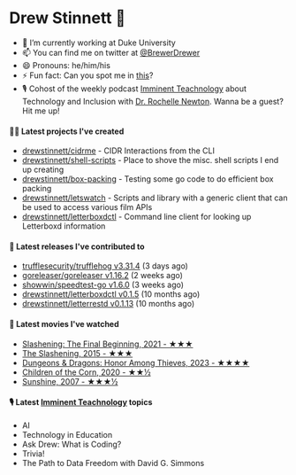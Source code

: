 
# Drew Stinnett 👋

- 🔭 I’m currently working at Duke University
- 📫 You can find me on twitter at [@BrewerDrewer](https://twitter.com/BrewerDrewer)
- 😄 Pronouns: he/him/his
- ⚡ Fun fact: Can you spot me in [this](https://www.youtube.com/watch?v=oL9WnB0qHBA)?
- 🎙 Cohost of the weekly podcast [Imminent Teachnology](https://podcast.imminentteachnology.com/) about Technology and Inclusion with [Dr. Rochelle Newton](https://www.linkedin.com/in/drrochellenewton/). Wanna be a guest? Hit me up!

#### 👨‍💻 Latest projects I've created
- [drewstinnett/cidrme](https://github.com/drewstinnett/cidrme) - CIDR Interactions from the CLI
- [drewstinnett/shell-scripts](https://github.com/drewstinnett/shell-scripts) - Place to shove the misc. shell scripts I end up creating
- [drewstinnett/box-packing](https://github.com/drewstinnett/box-packing) - Testing some go code to do efficient box packing
- [drewstinnett/letswatch](https://github.com/drewstinnett/letswatch) - Scripts and library with a generic client that can be used to access various film APIs
- [drewstinnett/letterboxdctl](https://github.com/drewstinnett/letterboxdctl) - Command line client for looking up Letterboxd information

#### 🚀 Latest releases I've contributed to
- [trufflesecurity/trufflehog v3.31.4](https://github.com/trufflesecurity/trufflehog/releases/tag/v3.31.4) (3 days ago)
- [goreleaser/goreleaser v1.16.2](https://github.com/goreleaser/goreleaser/releases/tag/v1.16.2) (2 weeks ago)
- [showwin/speedtest-go v1.6.0](https://github.com/showwin/speedtest-go/releases/tag/v1.6.0) (3 weeks ago)
- [drewstinnett/letterboxdctl v0.1.5](https://github.com/drewstinnett/letterboxdctl/releases/tag/v0.1.5) (10 months ago)
- [drewstinnett/letterrestd v0.1.13](https://github.com/drewstinnett/letterrestd/releases/tag/v0.1.13) (10 months ago)

#### 🍿 Latest movies I've watched
- [Slashening: The Final Beginning, 2021 - ★★★](https://letterboxd.com/mondodrew/film/slashening-the-final-beginning/)
- [The Slashening, 2015 - ★★★](https://letterboxd.com/mondodrew/film/the-slashening/)
- [Dungeons &amp; Dragons: Honor Among Thieves, 2023 - ★★★★](https://letterboxd.com/mondodrew/film/dungeons-dragons-honor-among-thieves/)
- [Children of the Corn, 2020 - ★★½](https://letterboxd.com/mondodrew/film/children-of-the-corn-2020/)
- [Sunshine, 2007 - ★★★½](https://letterboxd.com/mondodrew/film/sunshine-2007/)

#### 🎙 Latest [Imminent Teachnology](https://podcast.imminentteachnology.com/) topics
- AI
- Technology in Education
- Ask Drew: What is Coding?
- Trivia!
- The Path to Data Freedom with David G. Simmons
